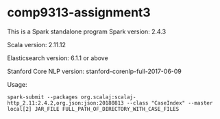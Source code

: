 # comp9313-assignment3

This is a Spark standalone program
Spark version: 2.4.3

Scala version: 2.11.12

Elasticsearch version: 6.1.1 or above

Stanford Core NLP version: stanford-corenlp-full-2017-06-09

Usage:

`spark-submit --packages org.scalaj:scalaj-http_2.11:2.4.2,org.json:json:20180813 --class "CaseIndex"
--master local[2] JAR_FILE FULL_PATH_OF_DIRECTORY_WITH_CASE_FILES`

